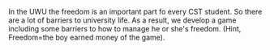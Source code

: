 In the UWU the freedom is an important part fo every CST student. So there are a lot of barriers to university life. As a result, we develop a game including some barriers to how to manage he or she's freedom. (Hint, Freedom=the boy earned money of the game).

